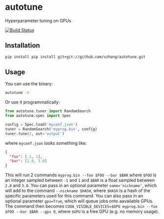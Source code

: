 # autotune
Hyperparameter tuning on GPUs

[![Build Status](https://travis-ci.org/vzhong/autotune.svg?branch=master)](https://travis-ci.org/vzhong/autotune)

## Installation

```bash
pip install pip install git+git://github.com/vzhong/autotune.git
```

## Usage

You can use the binary:

```bash
autotune -h
```

Or use it programmatically:

```python
from autotune.tuner import RandomSearch
from autotune.spec import Spec

config = Spec.load('myconf.json')
tuner = RandomSearch('myprog.bin', config)
tuner.tune(2, out='output')
```

where `myconf.json` looks something like:

```json
{
  "foo": [-1, 1],
  "bar": [2.0, 3.0]
}
```

This will run 2 commands `myprog.bin --foo $FOO --bar $BAR` where `$FOO` is an integer sampled between `-1` and `1` and `$BAR` is a float sampled between `2.0` and `3.0`.
You can pass in an optional parameter `name='nickname'`, which will add to the command `--nickname $HASH`, where `$HASH` is a hash of the specific parameters used for this command.
You can also pass in an optional parameter `gpu=True`, which will queue jobs onto aavailable GPUs.
The command then becomes `CUDA_VISIBLE_DEVICES=$GPU myprog.bin --foo $FOO --bar $BAR --gpu 0`, where `$GPU` is a free GPU (e.g. no memory usage).
